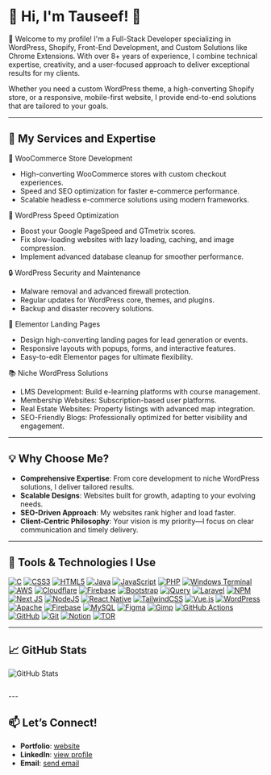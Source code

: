 # 🌟 Hi, I'm Tauseef! 🌟  
👋 Welcome to my profile! I'm a Full-Stack Developer specializing in WordPress, Shopify, Front-End Development, and Custom Solutions like Chrome Extensions. With over 8+ years of experience, I combine technical expertise, creativity, and a user-focused approach to deliver exceptional results for my clients.

Whether you need a custom WordPress theme, a high-converting Shopify store, or a responsive, mobile-first website, I provide end-to-end solutions that are tailored to your goals.

---

## 🚀 My Services and Expertise  

🛒 WooCommerce Store Development
- High-converting WooCommerce stores with custom checkout experiences.
- Speed and SEO optimization for faster e-commerce performance.
- Scalable headless e-commerce solutions using modern frameworks.

🚀 WordPress Speed Optimization
- Boost your Google PageSpeed and GTmetrix scores.
- Fix slow-loading websites with lazy loading, caching, and image compression.
- Implement advanced database cleanup for smoother performance.

🔒 WordPress Security and Maintenance
- Malware removal and advanced firewall protection.
- Regular updates for WordPress core, themes, and plugins.
- Backup and disaster recovery solutions.

🎨 Elementor Landing Pages
- Design high-converting landing pages for lead generation or events.
- Responsive layouts with popups, forms, and interactive features.
- Easy-to-edit Elementor pages for ultimate flexibility.

📚 Niche WordPress Solutions
- LMS Development: Build e-learning platforms with course management.
- Membership Websites: Subscription-based user platforms.
- Real Estate Websites: Property listings with advanced map integration.
- SEO-Friendly Blogs: Professionally optimized for better visibility and engagement.

---

## 💡 Why Choose Me?  
- **Comprehensive Expertise**: From core development to niche WordPress solutions, I deliver tailored results.  
- **Scalable Designs**: Websites built for growth, adapting to your evolving needs.  
- **SEO-Driven Approach**: My websites rank higher and load faster.  
- **Client-Centric Philosophy**: Your vision is my priority—I focus on clear communication and timely delivery.  

---

## 🔧 Tools & Technologies I Use 

<p dir="auto"><a target="_blank" rel="noopener noreferrer nofollow" href="https://camo.githubusercontent.com/c3fd6682e8cca0f7c262a00f94ef0f65cadd0c8470669a2d7d6f3614e81b10c2/68747470733a2f2f696d672e736869656c64732e696f2f62616467652f632d2532333030353939432e7376673f7374796c653d666f722d7468652d6261646765266c6f676f3d63266c6f676f436f6c6f723d7768697465"><img src="https://camo.githubusercontent.com/c3fd6682e8cca0f7c262a00f94ef0f65cadd0c8470669a2d7d6f3614e81b10c2/68747470733a2f2f696d672e736869656c64732e696f2f62616467652f632d2532333030353939432e7376673f7374796c653d666f722d7468652d6261646765266c6f676f3d63266c6f676f436f6c6f723d7768697465" alt="C" data-canonical-src="https://img.shields.io/badge/c-%2300599C.svg?style=for-the-badge&amp;logo=c&amp;logoColor=white" style="max-width: 100%;"></a> <a target="_blank" rel="noopener noreferrer nofollow" href="https://camo.githubusercontent.com/930c71eac967cc5cec61c0aa08ba3719f9cb68e28cdffa63b28b0a31be1663b4/68747470733a2f2f696d672e736869656c64732e696f2f62616467652f637373332d2532333135373242362e7376673f7374796c653d666f722d7468652d6261646765266c6f676f3d63737333266c6f676f436f6c6f723d7768697465"><img src="https://camo.githubusercontent.com/930c71eac967cc5cec61c0aa08ba3719f9cb68e28cdffa63b28b0a31be1663b4/68747470733a2f2f696d672e736869656c64732e696f2f62616467652f637373332d2532333135373242362e7376673f7374796c653d666f722d7468652d6261646765266c6f676f3d63737333266c6f676f436f6c6f723d7768697465" alt="CSS3" data-canonical-src="https://img.shields.io/badge/css3-%231572B6.svg?style=for-the-badge&amp;logo=css3&amp;logoColor=white" style="max-width: 100%;"></a> <a target="_blank" rel="noopener noreferrer nofollow" href="https://camo.githubusercontent.com/d4d9d935f85b68223a3514c6a889ea3ed6a77afb5f560c05baa1a1b168077830/68747470733a2f2f696d672e736869656c64732e696f2f62616467652f68746d6c352d2532334533344632362e7376673f7374796c653d666f722d7468652d6261646765266c6f676f3d68746d6c35266c6f676f436f6c6f723d7768697465"><img src="https://camo.githubusercontent.com/d4d9d935f85b68223a3514c6a889ea3ed6a77afb5f560c05baa1a1b168077830/68747470733a2f2f696d672e736869656c64732e696f2f62616467652f68746d6c352d2532334533344632362e7376673f7374796c653d666f722d7468652d6261646765266c6f676f3d68746d6c35266c6f676f436f6c6f723d7768697465" alt="HTML5" data-canonical-src="https://img.shields.io/badge/html5-%23E34F26.svg?style=for-the-badge&amp;logo=html5&amp;logoColor=white" style="max-width: 100%;"></a> <a target="_blank" rel="noopener noreferrer nofollow" href="https://camo.githubusercontent.com/bea90da226e09b503e6c8fde824f4816b98dcf30cd31e803006bf6335af06890/68747470733a2f2f696d672e736869656c64732e696f2f62616467652f6a6176612d2532334544384230302e7376673f7374796c653d666f722d7468652d6261646765266c6f676f3d6f70656e6a646b266c6f676f436f6c6f723d7768697465"><img src="https://camo.githubusercontent.com/bea90da226e09b503e6c8fde824f4816b98dcf30cd31e803006bf6335af06890/68747470733a2f2f696d672e736869656c64732e696f2f62616467652f6a6176612d2532334544384230302e7376673f7374796c653d666f722d7468652d6261646765266c6f676f3d6f70656e6a646b266c6f676f436f6c6f723d7768697465" alt="Java" data-canonical-src="https://img.shields.io/badge/java-%23ED8B00.svg?style=for-the-badge&amp;logo=openjdk&amp;logoColor=white" style="max-width: 100%;"></a> <a target="_blank" rel="noopener noreferrer nofollow" href="https://camo.githubusercontent.com/29d02b3669d6450d67e043cf5909e740dcb94c1e2306d88ac48b15b4ec55dc65/68747470733a2f2f696d672e736869656c64732e696f2f62616467652f6a6176617363726970742d2532333332333333302e7376673f7374796c653d666f722d7468652d6261646765266c6f676f3d6a617661736372697074266c6f676f436f6c6f723d253233463744463145"><img src="https://camo.githubusercontent.com/29d02b3669d6450d67e043cf5909e740dcb94c1e2306d88ac48b15b4ec55dc65/68747470733a2f2f696d672e736869656c64732e696f2f62616467652f6a6176617363726970742d2532333332333333302e7376673f7374796c653d666f722d7468652d6261646765266c6f676f3d6a617661736372697074266c6f676f436f6c6f723d253233463744463145" alt="JavaScript" data-canonical-src="https://img.shields.io/badge/javascript-%23323330.svg?style=for-the-badge&amp;logo=javascript&amp;logoColor=%23F7DF1E" style="max-width: 100%;"></a> <a target="_blank" rel="noopener noreferrer nofollow" href="https://camo.githubusercontent.com/a7fff07e5cafec1541292e8ded465ab230075fc069fe23317dbb317b3bbaf65d/68747470733a2f2f696d672e736869656c64732e696f2f62616467652f7068702d2532333737374242342e7376673f7374796c653d666f722d7468652d6261646765266c6f676f3d706870266c6f676f436f6c6f723d7768697465"><img src="https://camo.githubusercontent.com/a7fff07e5cafec1541292e8ded465ab230075fc069fe23317dbb317b3bbaf65d/68747470733a2f2f696d672e736869656c64732e696f2f62616467652f7068702d2532333737374242342e7376673f7374796c653d666f722d7468652d6261646765266c6f676f3d706870266c6f676f436f6c6f723d7768697465" alt="PHP" data-canonical-src="https://img.shields.io/badge/php-%23777BB4.svg?style=for-the-badge&amp;logo=php&amp;logoColor=white" style="max-width: 100%;"></a> <a target="_blank" rel="noopener noreferrer nofollow" href="https://camo.githubusercontent.com/b3ce518fafe814443adf5a746f6c115774a3e70a449da47d5553ed18b521b2c0/68747470733a2f2f696d672e736869656c64732e696f2f62616467652f57696e646f77732532305465726d696e616c2d2532333444344434442e7376673f7374796c653d666f722d7468652d6261646765266c6f676f3d77696e646f77732d7465726d696e616c266c6f676f436f6c6f723d7768697465"><img src="https://camo.githubusercontent.com/b3ce518fafe814443adf5a746f6c115774a3e70a449da47d5553ed18b521b2c0/68747470733a2f2f696d672e736869656c64732e696f2f62616467652f57696e646f77732532305465726d696e616c2d2532333444344434442e7376673f7374796c653d666f722d7468652d6261646765266c6f676f3d77696e646f77732d7465726d696e616c266c6f676f436f6c6f723d7768697465" alt="Windows Terminal" data-canonical-src="https://img.shields.io/badge/Windows%20Terminal-%234D4D4D.svg?style=for-the-badge&amp;logo=windows-terminal&amp;logoColor=white" style="max-width: 100%;"></a> <a target="_blank" rel="noopener noreferrer nofollow" href="https://camo.githubusercontent.com/873c09f11f469258183d6e64e34c12195f5f7f3d311b4c7a1461339a7255ee00/68747470733a2f2f696d672e736869656c64732e696f2f62616467652f4157532d2532334646393930302e7376673f7374796c653d666f722d7468652d6261646765266c6f676f3d616d617a6f6e2d617773266c6f676f436f6c6f723d7768697465"><img src="https://camo.githubusercontent.com/873c09f11f469258183d6e64e34c12195f5f7f3d311b4c7a1461339a7255ee00/68747470733a2f2f696d672e736869656c64732e696f2f62616467652f4157532d2532334646393930302e7376673f7374796c653d666f722d7468652d6261646765266c6f676f3d616d617a6f6e2d617773266c6f676f436f6c6f723d7768697465" alt="AWS" data-canonical-src="https://img.shields.io/badge/AWS-%23FF9900.svg?style=for-the-badge&amp;logo=amazon-aws&amp;logoColor=white" style="max-width: 100%;"></a> <a target="_blank" rel="noopener noreferrer nofollow" href="https://camo.githubusercontent.com/b709b385d5e956a7299e4657eca82be4ac00ea534bc9884daa6c5f07f02724e6/68747470733a2f2f696d672e736869656c64732e696f2f62616467652f436c6f7564666c6172652d4633383032303f7374796c653d666f722d7468652d6261646765266c6f676f3d436c6f7564666c617265266c6f676f436f6c6f723d7768697465"><img src="https://camo.githubusercontent.com/b709b385d5e956a7299e4657eca82be4ac00ea534bc9884daa6c5f07f02724e6/68747470733a2f2f696d672e736869656c64732e696f2f62616467652f436c6f7564666c6172652d4633383032303f7374796c653d666f722d7468652d6261646765266c6f676f3d436c6f7564666c617265266c6f676f436f6c6f723d7768697465" alt="Cloudflare" data-canonical-src="https://img.shields.io/badge/Cloudflare-F38020?style=for-the-badge&amp;logo=Cloudflare&amp;logoColor=white" style="max-width: 100%;"></a> <a target="_blank" rel="noopener noreferrer nofollow" href="https://camo.githubusercontent.com/6f6826054e63ddad94132a19b9b40a236bbfc06e92ec4adb987165705efd429f/68747470733a2f2f696d672e736869656c64732e696f2f62616467652f66697265626173652d2532333033394245352e7376673f7374796c653d666f722d7468652d6261646765266c6f676f3d6669726562617365"><img src="https://camo.githubusercontent.com/6f6826054e63ddad94132a19b9b40a236bbfc06e92ec4adb987165705efd429f/68747470733a2f2f696d672e736869656c64732e696f2f62616467652f66697265626173652d2532333033394245352e7376673f7374796c653d666f722d7468652d6261646765266c6f676f3d6669726562617365" alt="Firebase" data-canonical-src="https://img.shields.io/badge/firebase-%23039BE5.svg?style=for-the-badge&amp;logo=firebase" style="max-width: 100%;"></a> <a target="_blank" rel="noopener noreferrer nofollow" href="https://camo.githubusercontent.com/87d97e4553a60edf0a89b98ae7e96ff2293c51ca69754f7b605c342ab0400a7a/68747470733a2f2f696d672e736869656c64732e696f2f62616467652f626f6f7473747261702d2532333835313146412e7376673f7374796c653d666f722d7468652d6261646765266c6f676f3d626f6f747374726170266c6f676f436f6c6f723d7768697465"><img src="https://camo.githubusercontent.com/87d97e4553a60edf0a89b98ae7e96ff2293c51ca69754f7b605c342ab0400a7a/68747470733a2f2f696d672e736869656c64732e696f2f62616467652f626f6f7473747261702d2532333835313146412e7376673f7374796c653d666f722d7468652d6261646765266c6f676f3d626f6f747374726170266c6f676f436f6c6f723d7768697465" alt="Bootstrap" data-canonical-src="https://img.shields.io/badge/bootstrap-%238511FA.svg?style=for-the-badge&amp;logo=bootstrap&amp;logoColor=white" style="max-width: 100%;"></a> <a target="_blank" rel="noopener noreferrer nofollow" href="https://camo.githubusercontent.com/1b551c798116d28a27cbc8a8650f7d8bd834b4df5b349af032cf65e38fb81453/68747470733a2f2f696d672e736869656c64732e696f2f62616467652f6a71756572792d2532333037363941442e7376673f7374796c653d666f722d7468652d6261646765266c6f676f3d6a7175657279266c6f676f436f6c6f723d7768697465"><img src="https://camo.githubusercontent.com/1b551c798116d28a27cbc8a8650f7d8bd834b4df5b349af032cf65e38fb81453/68747470733a2f2f696d672e736869656c64732e696f2f62616467652f6a71756572792d2532333037363941442e7376673f7374796c653d666f722d7468652d6261646765266c6f676f3d6a7175657279266c6f676f436f6c6f723d7768697465" alt="jQuery" data-canonical-src="https://img.shields.io/badge/jquery-%230769AD.svg?style=for-the-badge&amp;logo=jquery&amp;logoColor=white" style="max-width: 100%;"></a> <a target="_blank" rel="noopener noreferrer nofollow" href="https://camo.githubusercontent.com/b80542ddb7afbc70d9f88eeb6ac77c69a109d6684215b548f532286308005243/68747470733a2f2f696d672e736869656c64732e696f2f62616467652f6c61726176656c2d2532334646324432302e7376673f7374796c653d666f722d7468652d6261646765266c6f676f3d6c61726176656c266c6f676f436f6c6f723d7768697465"><img src="https://camo.githubusercontent.com/b80542ddb7afbc70d9f88eeb6ac77c69a109d6684215b548f532286308005243/68747470733a2f2f696d672e736869656c64732e696f2f62616467652f6c61726176656c2d2532334646324432302e7376673f7374796c653d666f722d7468652d6261646765266c6f676f3d6c61726176656c266c6f676f436f6c6f723d7768697465" alt="Laravel" data-canonical-src="https://img.shields.io/badge/laravel-%23FF2D20.svg?style=for-the-badge&amp;logo=laravel&amp;logoColor=white" style="max-width: 100%;"></a> <a target="_blank" rel="noopener noreferrer nofollow" href="https://camo.githubusercontent.com/fd00f5fb76a02f6093a50142c52193fa6353f4a1b5199827c57cbe99d611b532/68747470733a2f2f696d672e736869656c64732e696f2f62616467652f4e504d2d2532334342333833372e7376673f7374796c653d666f722d7468652d6261646765266c6f676f3d6e706d266c6f676f436f6c6f723d7768697465"><img src="https://camo.githubusercontent.com/fd00f5fb76a02f6093a50142c52193fa6353f4a1b5199827c57cbe99d611b532/68747470733a2f2f696d672e736869656c64732e696f2f62616467652f4e504d2d2532334342333833372e7376673f7374796c653d666f722d7468652d6261646765266c6f676f3d6e706d266c6f676f436f6c6f723d7768697465" alt="NPM" data-canonical-src="https://img.shields.io/badge/NPM-%23CB3837.svg?style=for-the-badge&amp;logo=npm&amp;logoColor=white" style="max-width: 100%;"></a> <a target="_blank" rel="noopener noreferrer nofollow" href="https://camo.githubusercontent.com/d4ff95c6c85e810b4acfe5dbf01bf2b44680cf75945b21a7e5438c87b473f2c6/68747470733a2f2f696d672e736869656c64732e696f2f62616467652f4e6578742d626c61636b3f7374796c653d666f722d7468652d6261646765266c6f676f3d6e6578742e6a73266c6f676f436f6c6f723d7768697465"><img src="https://camo.githubusercontent.com/d4ff95c6c85e810b4acfe5dbf01bf2b44680cf75945b21a7e5438c87b473f2c6/68747470733a2f2f696d672e736869656c64732e696f2f62616467652f4e6578742d626c61636b3f7374796c653d666f722d7468652d6261646765266c6f676f3d6e6578742e6a73266c6f676f436f6c6f723d7768697465" alt="Next JS" data-canonical-src="https://img.shields.io/badge/Next-black?style=for-the-badge&amp;logo=next.js&amp;logoColor=white" style="max-width: 100%;"></a> <a target="_blank" rel="noopener noreferrer nofollow" href="https://camo.githubusercontent.com/8477a50d7210f0f3bf15fbe5b44809296b75f2101a2927818599d72c8ea72cef/68747470733a2f2f696d672e736869656c64732e696f2f62616467652f6e6f64652e6a732d3644413535463f7374796c653d666f722d7468652d6261646765266c6f676f3d6e6f64652e6a73266c6f676f436f6c6f723d7768697465"><img src="https://camo.githubusercontent.com/8477a50d7210f0f3bf15fbe5b44809296b75f2101a2927818599d72c8ea72cef/68747470733a2f2f696d672e736869656c64732e696f2f62616467652f6e6f64652e6a732d3644413535463f7374796c653d666f722d7468652d6261646765266c6f676f3d6e6f64652e6a73266c6f676f436f6c6f723d7768697465" alt="NodeJS" data-canonical-src="https://img.shields.io/badge/node.js-6DA55F?style=for-the-badge&amp;logo=node.js&amp;logoColor=white" style="max-width: 100%;"></a> <a target="_blank" rel="noopener noreferrer nofollow" href="https://camo.githubusercontent.com/3a94fbacfc6f555c9a73c35ccd25280558336b67f074f5fabceeea3eb0f54ad8/68747470733a2f2f696d672e736869656c64732e696f2f62616467652f72656163745f6e61746976652d2532333230323332612e7376673f7374796c653d666f722d7468652d6261646765266c6f676f3d7265616374266c6f676f436f6c6f723d253233363144414642"><img src="https://camo.githubusercontent.com/3a94fbacfc6f555c9a73c35ccd25280558336b67f074f5fabceeea3eb0f54ad8/68747470733a2f2f696d672e736869656c64732e696f2f62616467652f72656163745f6e61746976652d2532333230323332612e7376673f7374796c653d666f722d7468652d6261646765266c6f676f3d7265616374266c6f676f436f6c6f723d253233363144414642" alt="React Native" data-canonical-src="https://img.shields.io/badge/react_native-%2320232a.svg?style=for-the-badge&amp;logo=react&amp;logoColor=%2361DAFB" style="max-width: 100%;"></a> <a target="_blank" rel="noopener noreferrer nofollow" href="https://camo.githubusercontent.com/b2eac0f505dfd05c25acf8c285b5eb346916090126c8836c6cbf9aeb754eac32/68747470733a2f2f696d672e736869656c64732e696f2f62616467652f7461696c77696e646373732d2532333338423241432e7376673f7374796c653d666f722d7468652d6261646765266c6f676f3d7461696c77696e642d637373266c6f676f436f6c6f723d7768697465"><img src="https://camo.githubusercontent.com/b2eac0f505dfd05c25acf8c285b5eb346916090126c8836c6cbf9aeb754eac32/68747470733a2f2f696d672e736869656c64732e696f2f62616467652f7461696c77696e646373732d2532333338423241432e7376673f7374796c653d666f722d7468652d6261646765266c6f676f3d7461696c77696e642d637373266c6f676f436f6c6f723d7768697465" alt="TailwindCSS" data-canonical-src="https://img.shields.io/badge/tailwindcss-%2338B2AC.svg?style=for-the-badge&amp;logo=tailwind-css&amp;logoColor=white" style="max-width: 100%;"></a> <a target="_blank" rel="noopener noreferrer nofollow" href="https://camo.githubusercontent.com/f60dd0bb1184e95c8dafd368e1dd4c3a77aa21f928088b1f21d265f1c03621cf/68747470733a2f2f696d672e736869656c64732e696f2f62616467652f7675652e6a732d2532333335343935652e7376673f7374796c653d666f722d7468652d6261646765266c6f676f3d767565646f746a73266c6f676f436f6c6f723d253233344643303844"><img src="https://camo.githubusercontent.com/f60dd0bb1184e95c8dafd368e1dd4c3a77aa21f928088b1f21d265f1c03621cf/68747470733a2f2f696d672e736869656c64732e696f2f62616467652f7675652e6a732d2532333335343935652e7376673f7374796c653d666f722d7468652d6261646765266c6f676f3d767565646f746a73266c6f676f436f6c6f723d253233344643303844" alt="Vue.js" data-canonical-src="https://img.shields.io/badge/vue.js-%2335495e.svg?style=for-the-badge&amp;logo=vuedotjs&amp;logoColor=%234FC08D" style="max-width: 100%;"></a> <a target="_blank" rel="noopener noreferrer nofollow" href="https://camo.githubusercontent.com/91df23e19780cabd9b72044893ec4fb6d3596fa6bb2910c820dd4cdf71933c33/68747470733a2f2f696d672e736869656c64732e696f2f62616467652f576f726450726573732d2532333131374143392e7376673f7374796c653d666f722d7468652d6261646765266c6f676f3d576f72645072657373266c6f676f436f6c6f723d7768697465"><img src="https://camo.githubusercontent.com/91df23e19780cabd9b72044893ec4fb6d3596fa6bb2910c820dd4cdf71933c33/68747470733a2f2f696d672e736869656c64732e696f2f62616467652f576f726450726573732d2532333131374143392e7376673f7374796c653d666f722d7468652d6261646765266c6f676f3d576f72645072657373266c6f676f436f6c6f723d7768697465" alt="WordPress" data-canonical-src="https://img.shields.io/badge/WordPress-%23117AC9.svg?style=for-the-badge&amp;logo=WordPress&amp;logoColor=white" style="max-width: 100%;"></a> <a target="_blank" rel="noopener noreferrer nofollow" href="https://camo.githubusercontent.com/6b277c2c0f4a41d96fd322ea28be0a9757b382404e90573a0e79edbc990e979a/68747470733a2f2f696d672e736869656c64732e696f2f62616467652f6170616368652d2532334434323032392e7376673f7374796c653d666f722d7468652d6261646765266c6f676f3d617061636865266c6f676f436f6c6f723d7768697465"><img src="https://camo.githubusercontent.com/6b277c2c0f4a41d96fd322ea28be0a9757b382404e90573a0e79edbc990e979a/68747470733a2f2f696d672e736869656c64732e696f2f62616467652f6170616368652d2532334434323032392e7376673f7374796c653d666f722d7468652d6261646765266c6f676f3d617061636865266c6f676f436f6c6f723d7768697465" alt="Apache" data-canonical-src="https://img.shields.io/badge/apache-%23D42029.svg?style=for-the-badge&amp;logo=apache&amp;logoColor=white" style="max-width: 100%;"></a> <a target="_blank" rel="noopener noreferrer nofollow" href="https://camo.githubusercontent.com/a5437581466397bfa3066cb55e6a0bbdd58b1dcfe0c4d4b107796ac13e3fdf3d/68747470733a2f2f696d672e736869656c64732e696f2f62616467652f66697265626173652d6130383032313f7374796c653d666f722d7468652d6261646765266c6f676f3d6669726562617365266c6f676f436f6c6f723d666663643334"><img src="https://camo.githubusercontent.com/a5437581466397bfa3066cb55e6a0bbdd58b1dcfe0c4d4b107796ac13e3fdf3d/68747470733a2f2f696d672e736869656c64732e696f2f62616467652f66697265626173652d6130383032313f7374796c653d666f722d7468652d6261646765266c6f676f3d6669726562617365266c6f676f436f6c6f723d666663643334" alt="Firebase" data-canonical-src="https://img.shields.io/badge/firebase-a08021?style=for-the-badge&amp;logo=firebase&amp;logoColor=ffcd34" style="max-width: 100%;"></a> <a target="_blank" rel="noopener noreferrer nofollow" href="https://camo.githubusercontent.com/38ce4d8be94d27406f2989b56efec7cdc5e2c2d6509600746fede440245c5afa/68747470733a2f2f696d672e736869656c64732e696f2f62616467652f6d7973716c2d3434373941312e7376673f7374796c653d666f722d7468652d6261646765266c6f676f3d6d7973716c266c6f676f436f6c6f723d7768697465"><img src="https://camo.githubusercontent.com/38ce4d8be94d27406f2989b56efec7cdc5e2c2d6509600746fede440245c5afa/68747470733a2f2f696d672e736869656c64732e696f2f62616467652f6d7973716c2d3434373941312e7376673f7374796c653d666f722d7468652d6261646765266c6f676f3d6d7973716c266c6f676f436f6c6f723d7768697465" alt="MySQL" data-canonical-src="https://img.shields.io/badge/mysql-4479A1.svg?style=for-the-badge&amp;logo=mysql&amp;logoColor=white" style="max-width: 100%;"></a> <a target="_blank" rel="noopener noreferrer nofollow" href="https://camo.githubusercontent.com/2eb175ce2c732f25324f81abddacc5e8ae1bae8394db207ae30bb1d2c206afca/68747470733a2f2f696d672e736869656c64732e696f2f62616467652f6669676d612d2532334632344531452e7376673f7374796c653d666f722d7468652d6261646765266c6f676f3d6669676d61266c6f676f436f6c6f723d7768697465"><img src="https://camo.githubusercontent.com/2eb175ce2c732f25324f81abddacc5e8ae1bae8394db207ae30bb1d2c206afca/68747470733a2f2f696d672e736869656c64732e696f2f62616467652f6669676d612d2532334632344531452e7376673f7374796c653d666f722d7468652d6261646765266c6f676f3d6669676d61266c6f676f436f6c6f723d7768697465" alt="Figma" data-canonical-src="https://img.shields.io/badge/figma-%23F24E1E.svg?style=for-the-badge&amp;logo=figma&amp;logoColor=white" style="max-width: 100%;"></a> <a target="_blank" rel="noopener noreferrer nofollow" href="https://camo.githubusercontent.com/b80aa25929e9e6ef4d3ce4abf077d7a60ec2c9e1c8879d0353ad6b7faa99c1b2/68747470733a2f2f696d672e736869656c64732e696f2f62616467652f47696d702d3635374438423f7374796c653d666f722d7468652d6261646765266c6f676f3d67696d70266c6f676f436f6c6f723d464646464646"><img src="https://camo.githubusercontent.com/b80aa25929e9e6ef4d3ce4abf077d7a60ec2c9e1c8879d0353ad6b7faa99c1b2/68747470733a2f2f696d672e736869656c64732e696f2f62616467652f47696d702d3635374438423f7374796c653d666f722d7468652d6261646765266c6f676f3d67696d70266c6f676f436f6c6f723d464646464646" alt="Gimp" data-canonical-src="https://img.shields.io/badge/Gimp-657D8B?style=for-the-badge&amp;logo=gimp&amp;logoColor=FFFFFF" style="max-width: 100%;"></a> <a target="_blank" rel="noopener noreferrer nofollow" href="https://camo.githubusercontent.com/d39f98e5f22de18187cdd6600398884869c8beb344b8b78ab34a685721cf8b1a/68747470733a2f2f696d672e736869656c64732e696f2f62616467652f676974687562253230616374696f6e732d2532333236373145352e7376673f7374796c653d666f722d7468652d6261646765266c6f676f3d676974687562616374696f6e73266c6f676f436f6c6f723d7768697465"><img src="https://camo.githubusercontent.com/d39f98e5f22de18187cdd6600398884869c8beb344b8b78ab34a685721cf8b1a/68747470733a2f2f696d672e736869656c64732e696f2f62616467652f676974687562253230616374696f6e732d2532333236373145352e7376673f7374796c653d666f722d7468652d6261646765266c6f676f3d676974687562616374696f6e73266c6f676f436f6c6f723d7768697465" alt="GitHub Actions" data-canonical-src="https://img.shields.io/badge/github%20actions-%232671E5.svg?style=for-the-badge&amp;logo=githubactions&amp;logoColor=white" style="max-width: 100%;"></a> <a target="_blank" rel="noopener noreferrer nofollow" href="https://camo.githubusercontent.com/7e282220b8ec0dd29cf99be1c0f5e82d74a42bc84ed834ee6afd86b4bad3bfee/68747470733a2f2f696d672e736869656c64732e696f2f62616467652f6769746875622d2532333132313031312e7376673f7374796c653d666f722d7468652d6261646765266c6f676f3d676974687562266c6f676f436f6c6f723d7768697465"><img src="https://camo.githubusercontent.com/7e282220b8ec0dd29cf99be1c0f5e82d74a42bc84ed834ee6afd86b4bad3bfee/68747470733a2f2f696d672e736869656c64732e696f2f62616467652f6769746875622d2532333132313031312e7376673f7374796c653d666f722d7468652d6261646765266c6f676f3d676974687562266c6f676f436f6c6f723d7768697465" alt="GitHub" data-canonical-src="https://img.shields.io/badge/github-%23121011.svg?style=for-the-badge&amp;logo=github&amp;logoColor=white" style="max-width: 100%;"></a> <a target="_blank" rel="noopener noreferrer nofollow" href="https://camo.githubusercontent.com/94d83dc5838e2784bee25fe9e019bc2fda128676f32cef2f06baa0f6f3849b8c/68747470733a2f2f696d672e736869656c64732e696f2f62616467652f6769742d2532334630353033332e7376673f7374796c653d666f722d7468652d6261646765266c6f676f3d676974266c6f676f436f6c6f723d7768697465"><img src="https://camo.githubusercontent.com/94d83dc5838e2784bee25fe9e019bc2fda128676f32cef2f06baa0f6f3849b8c/68747470733a2f2f696d672e736869656c64732e696f2f62616467652f6769742d2532334630353033332e7376673f7374796c653d666f722d7468652d6261646765266c6f676f3d676974266c6f676f436f6c6f723d7768697465" alt="Git" data-canonical-src="https://img.shields.io/badge/git-%23F05033.svg?style=for-the-badge&amp;logo=git&amp;logoColor=white" style="max-width: 100%;"></a> <a target="_blank" rel="noopener noreferrer nofollow" href="https://camo.githubusercontent.com/dffc113c48aaf3d4ff62db008910c0af280ad6d834c2e990246873eab4796c6e/68747470733a2f2f696d672e736869656c64732e696f2f62616467652f4e6f74696f6e2d2532333030303030302e7376673f7374796c653d666f722d7468652d6261646765266c6f676f3d6e6f74696f6e266c6f676f436f6c6f723d7768697465"><img src="https://camo.githubusercontent.com/dffc113c48aaf3d4ff62db008910c0af280ad6d834c2e990246873eab4796c6e/68747470733a2f2f696d672e736869656c64732e696f2f62616467652f4e6f74696f6e2d2532333030303030302e7376673f7374796c653d666f722d7468652d6261646765266c6f676f3d6e6f74696f6e266c6f676f436f6c6f723d7768697465" alt="Notion" data-canonical-src="https://img.shields.io/badge/Notion-%23000000.svg?style=for-the-badge&amp;logo=notion&amp;logoColor=white" style="max-width: 100%;"></a> <a target="_blank" rel="noopener noreferrer nofollow" href="https://camo.githubusercontent.com/0a870585b1886de0bb9ea6d2778a5d33a840d48587d1dab5b9cdb482db4d45d3/68747470733a2f2f696d672e736869656c64732e696f2f62616467652f746f722d2532333745343739382e7376673f7374796c653d666f722d7468652d6261646765266c6f676f3d746f722d70726f6a656374266c6f676f436f6c6f723d7768697465"><img src="https://camo.githubusercontent.com/0a870585b1886de0bb9ea6d2778a5d33a840d48587d1dab5b9cdb482db4d45d3/68747470733a2f2f696d672e736869656c64732e696f2f62616467652f746f722d2532333745343739382e7376673f7374796c653d666f722d7468652d6261646765266c6f676f3d746f722d70726f6a656374266c6f676f436f6c6f723d7768697465" alt="TOR" data-canonical-src="https://img.shields.io/badge/tor-%237E4798.svg?style=for-the-badge&amp;logo=tor-project&amp;logoColor=white" style="max-width: 100%;"></a></p>

---

## 📈 GitHub Stats  
![GitHub Stats](https://github-readme-stats.vercel.app/api?username=Tauseef&show_icons=true&theme=radical)  

<p dir="auto"><a target="_blank" rel="noopener noreferrer nofollow" href="https://camo.githubusercontent.com/7c421a70f05408045120912c55baf70f71b932e32c267bf8c500d6261147c12f/68747470733a2f2f6769746875622d70726f66696c652d74726f7068792e76657263656c2e6170702f3f757365726e616d653d4e696861704d726d267468656d653d7261646963616c266e6f2d6672616d653d66616c7365266e6f2d62673d74727565266d617267696e2d773d34"><img src="https://camo.githubusercontent.com/7c421a70f05408045120912c55baf70f71b932e32c267bf8c500d6261147c12f/68747470733a2f2f6769746875622d70726f66696c652d74726f7068792e76657263656c2e6170702f3f757365726e616d653d4e696861704d726d267468656d653d7261646963616c266e6f2d6672616d653d66616c7365266e6f2d62673d74727565266d617267696e2d773d34" alt="" data-canonical-src="https://github-profile-trophy.vercel.app/?username=NihapMrm&amp;theme=radical&amp;no-frame=false&amp;no-bg=true&amp;margin-w=4" style="max-width: 100%;"></a></p>
---

## 📫 Let’s Connect!  
- **Portfolio**: [website](https://imtausef.github.io/)  
- **LinkedIn**: [view profile](https://linkedin.com/in/tauseef)  
- **Email**: [send email](mailto:mtauseef.fsd@gmail.com)  
